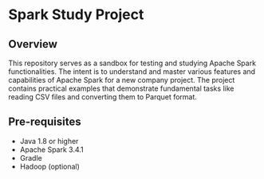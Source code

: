 # Spark Study Project

## Overview

This repository serves as a sandbox for testing and studying Apache Spark functionalities. The intent is to understand
and master various features and capabilities of Apache Spark for a new company project. The project contains practical
examples that demonstrate fundamental tasks like reading CSV files and converting them to Parquet format.

## Pre-requisites

- Java 1.8 or higher
- Apache Spark 3.4.1
- Gradle
- Hadoop (optional)
